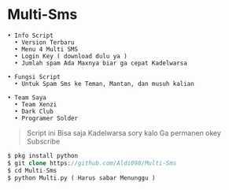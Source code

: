 # Multi-Sms
```
• Info Script
  • Version Terbaru
  • Menu 4 Multi SMS
  • Login Key ( download dulu ya )
  • Jumlah spam Ada Maxnya biar ga cepat Kadelwarsa

• Fungsi Script
  • Untuk Spam Sms ke Teman, Mantan, dan musuh kalian

• Team Saya
  • Team Xenzi
  • Dark Club
  • Programer Solder
```
> Script ini Bisa saja Kadelwarsa sory kalo Ga permanen okey Subscribe

```php
$ pkg install python
$ git clone https://github.com/Aldi098/Multi-Sms
$ cd Multi-Sms
$ python Multi.py ( Harus sabar Menunggu )

```

